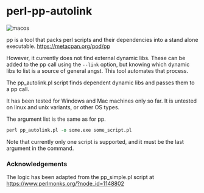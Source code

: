 # perl-pp-autolink

![macos](https://github.com/shawnlaffan/perl-pp-autolink/workflows/macos/badge.svg)

pp is a tool that packs perl scripts and their dependencies into a stand alone executable.  https://metacpan.org/pod/pp

However, it currently does not find external dynamic libs. These can be added to the pp call using the ```--link``` option,
but knowing which dynamic libs to list is a source of general angst.  This tool automates that process.

The pp_autolink.pl script finds dependent dynamic libs and passes them to a pp call.

It has been tested for Windows and Mac machines only so far.  It is untested on linux and unix variants, or other OS types.

The argument list is the same as for pp.  

```perl
perl pp_autolink.pl -o some.exe some_script.pl
```

Note that currently only one script is supported, and it must be the last argument in the command.  


### Acknowledgements ###

The logic has been adapted from the pp_simple.pl script at https://www.perlmonks.org/?node_id=1148802
